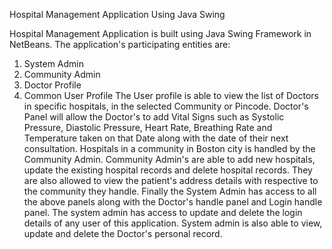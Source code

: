 Hospital Management Application Using Java Swing

Hospital Management Application is built using Java Swing Framework in NetBeans. The application's participating entities are:
  1. System Admin
  2. Community Admin
  3. Doctor Profile
  4. Common User Profile
 The User profile is able to view the list of Doctors in specific hospitals, in the selected Community or Pincode. 
 Doctor's Panel will allow the Doctor's to add Vital Signs such as Systolic Pressure, Diastolic Pressure, Heart Rate, Breathing Rate and Temperature taken on that Date along with the date of their next consultation. 
 Hospitals in a community in Boston city is handled by the Community Admin. Community Admin's are able to add new hospitals, update the existing hospital records and delete hospital records. They are also allowed to view the patient's address details with respective to the community they handle.
 Finally the System Admin has access to all the above panels along with the Doctor's handle panel and Login handle panel. The system admin has access to update and delete the login details of any user of this application. System admin is also able to view, update and delete the Doctor's personal record. 
